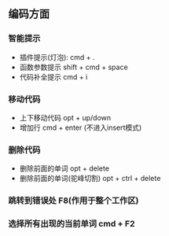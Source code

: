 ## 编码方面

### 智能提示
- 插件提示(灯泡): cmd + .
- 函数参数提示 shift + cmd + space
- 代码补全提示 cmd + i

### 移动代码
- 上下移动代码 opt + up/down
- 增加行 cmd + enter (不进入insert模式)

### 删除代码
- 删除前面的单词 opt + delete
- 删除前面的单词(驼峰切割) opt + ctrl + delete

### 跳转到错误处 F8(作用于整个工作区)

### 选择所有出现的当前单词 cmd + F2
